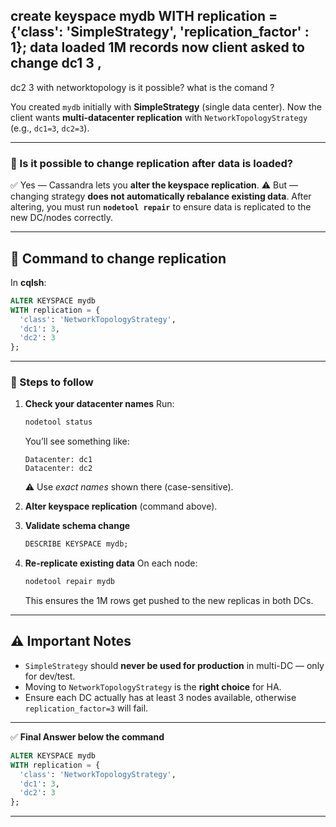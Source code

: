 ## create keyspace mydb WITH replication = {'class': 'SimpleStrategy', 'replication_factor' : 1}; data loaded 1M records now client asked to change dc1 3 , 
dc2 3 with networktopology is it possible? what is the comand ?

You created `mydb` initially with **SimpleStrategy** (single data center).
Now the client wants **multi-datacenter replication** with `NetworkTopologyStrategy` (e.g., `dc1=3`, `dc2=3`).

---

### 🔎 Is it possible to change replication after data is loaded?

✅ Yes — Cassandra lets you **alter the keyspace replication**.
⚠️ But — changing strategy **does not automatically rebalance existing data**. After altering, you must run **`nodetool repair`** to ensure data is replicated to the new DC/nodes correctly.

---

## 🔧 Command to change replication

In **cqlsh**:

```sql
ALTER KEYSPACE mydb 
WITH replication = {
  'class': 'NetworkTopologyStrategy',
  'dc1': 3,
  'dc2': 3
};
```

---

### 🔁 Steps to follow

1. **Check your datacenter names**
   Run:

   ```bash
   nodetool status
   ```

   You’ll see something like:

   ```
   Datacenter: dc1
   Datacenter: dc2
   ```

   ⚠️ Use *exact names* shown there (case-sensitive).

2. **Alter keyspace replication** (command above).

3. **Validate schema change**

   ```sql
   DESCRIBE KEYSPACE mydb;
   ```

4. **Re-replicate existing data**
   On each node:

   ```bash
   nodetool repair mydb
   ```

   This ensures the 1M rows get pushed to the new replicas in both DCs.

---

## ⚠️ Important Notes

* `SimpleStrategy` should **never be used for production** in multi-DC — only for dev/test.
* Moving to `NetworkTopologyStrategy` is the **right choice** for HA.
* Ensure each DC actually has at least 3 nodes available, otherwise `replication_factor=3` will fail.

---

✅ **Final Answer below the command**

```sql
ALTER KEYSPACE mydb 
WITH replication = {
  'class': 'NetworkTopologyStrategy',
  'dc1': 3,
  'dc2': 3
};
```

---


